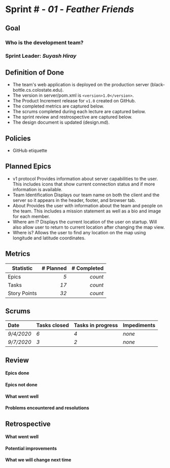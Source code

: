 # Sprint # - *01* - *Feather Friends*

## Goal

### Who is the development team?

### Sprint Leader: *Suyash Hiray*

## Definition of Done

* The team's web application is deployed on the production server (black-bottle.cs.colostate.edu).
* The version in server/pom.xml is `<version>1.0</version>`.
* The Product Increment release for `v1.0` created on GitHub.
* The completed metrics are captured below.
* The scrums completed during each lecture are captured below.
* The sprint review and restrospective are captured below.
* The design document is updated (design.md).


## Policies

* GitHub etiquette


## Planned Epics

* v1 protocol
	Provides information about server capabilities to the user. This includes icons that show current connection status and if more information is available.
* Team Identification
	Displays our team name on both the client and the server so it appears in the header, footer, and browser tab.
* About
	Provides the user with information about the team and people on the team. This includes a mission statement as well as a bio and image for each member.
* Where am I?
	Displays the current location of the user on startup. Will also allow user to return to current location after changing the map view.
* Where is?
	Allows the user to find any location on the map using longitude and latitude coordinates.

## Metrics

| Statistic | # Planned | # Completed |
| --- | ---: | ---: |
| Epics | *5* | *count* |
| Tasks |  *17*   | *count* | 
| Story Points |  *32*  | *count* | 


## Scrums

| Date | Tasks closed  | Tasks in progress | Impediments |
| :--- | :--- | :--- | :--- |
| *9/4/2020* | *6* | *4* | *none* | 
| *9/7/2020* | *3* | *2* | *none* | 


## Review

#### Epics done  

#### Epics not done 

#### What went well

#### Problems encountered and resolutions


## Retrospective

#### What went well

#### Potential improvements

#### What we will change next time
